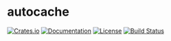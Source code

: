 # autocache 

[![Crates.io](https://img.shields.io/crates/v/autocache)](https://crates.io/crates/autocache)
[![Documentation](https://docs.rs/autocache/badge.svg)](https://docs.rs/autocache)
[![License](https://img.shields.io/crates/l/autocache)](#license)
[![Build Status][actions-badge]][actions-url]

[actions-badge]: https://github.com/Yanhao/autocache/actions/workflows/rust.yml/badge.svg
[actions-url]: https://github.com/Yanhao/autocache/actions/workflows/rust.yml

